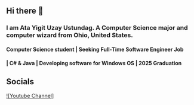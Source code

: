 ## Hi there 👋

### I am Ata Yigit Uzay Ustundag. A Computer Science major and computer wizard from Ohio, United States.
#### Computer Science student | Seeking Full-Time Software Engineer Job <br>
#### | C# & Java | Developing software for Windows OS | 2025 Graduation

## Socials
[![Youtube Channel]](https://studio.youtube.com/channel/UCnI2fV_2-pvYrwjI7KFW0pA/videos/upload?filter=%5B%5D&sort=%7B%22columnType%22%3A%22date%22%2C%22sortOrder%22%3A%22DESCENDING%22%7D)


<!--
**ataustundag/ataustundag** is a ✨ _special_ ✨ repository because its `README.md` (this file) appears on your GitHub profile.

Here are some ideas to get you started:

- 🔭 I’m currently working on ...
- 🌱 I’m currently learning ...
- 👯 I’m looking to collaborate on ...
- 🤔 I’m looking for help with ...
- 💬 Ask me about ...
- 📫 How to reach me: ...
- 😄 Pronouns: ...
- ⚡ Fun fact: ...
-->

